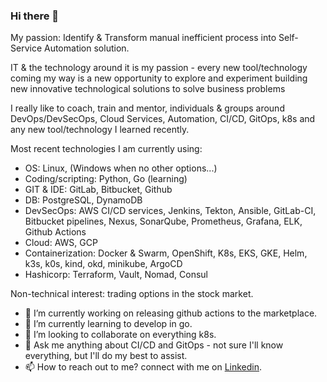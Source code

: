### Hi there 👋

My passion: Identify & Transform manual inefficient process into Self-Service Automation solution.

IT & the technology around it is my passion - every new tool/technology coming my way is a new opportunity to explore and experiment building new innovative technological solutions to solve business problems 

I really like to coach, train and mentor, individuals & groups around DevOps/DevSecOps, Cloud Services, Automation, CI/CD, GitOps, k8s and any new tool/technology I learned recently.

Most recent technologies I am currently using: 
- OS: Linux, (Windows when no other options...)
- Coding/scripting: Python, Go (learning)
- GIT & IDE: GitLab, Bitbucket, Github
- DB: PostgreSQL, DynamoDB
- DevSecOps: AWS CI/CD services, Jenkins, Tekton, Ansible, GitLab-CI, Bitbucket pipelines, Nexus, SonarQube, Prometheus, Grafana, ELK, Github Actions 
- Cloud: AWS, GCP
- Containerization: Docker & Swarm, OpenShift, K8s, EKS, GKE, Helm, k3s, k0s, kind, okd, minikube, ArgoCD
- Hashicorp: Terraform, Vault, Nomad, Consul

Non-technical interest: trading options in the stock market.

- 🔭 I’m currently working on releasing github actions to the marketplace.
- 🌱 I’m currently learning to develop in go.
- 👯 I’m looking to collaborate on everything k8s.
- 💬 Ask me anything about CI/CD and GitOps - not sure I'll know everything, but I'll do my best to assist.
- 📫 How to reach out to me? connect with me on <a href="https://www.linkedin.com/in/eran-sery-devops-enabler/" target="_blank">Linkedin</a>.


<!--
**ranser102/ranser102** is a ✨ _special_ ✨ repository because its `README.md` (this file) appears on your GitHub profile.

Here are some ideas to get you started:

- 🔭 I’m currently working on ...
- 🌱 I’m currently learning ...
- 👯 I’m looking to collaborate on ...
- 🤔 I’m looking for help with ...
- 💬 Ask me about ...
- 📫 How to reach me: ...
- 😄 Pronouns: ...
- ⚡ Fun fact: ...
-->

